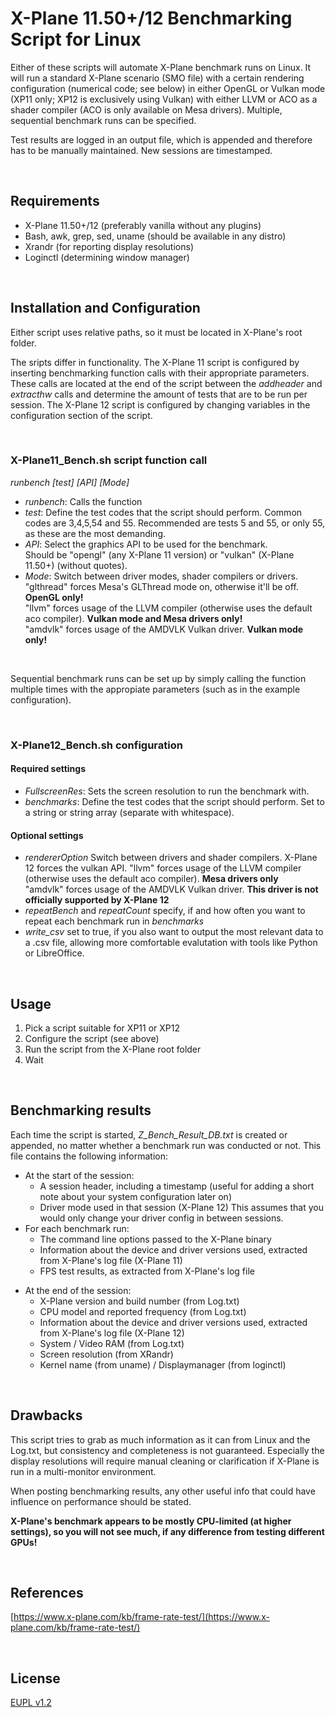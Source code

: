 # X-Plane 11.50+/12 Benchmarking Script for Linux

Either of these scripts will automate X-Plane benchmark runs on Linux. It will run a standard X-Plane scenario (SMO file) with a certain rendering configuration (numerical code; see below) in either OpenGL or Vulkan mode (XP11 only; XP12 is exclusively using Vulkan) with either LLVM or ACO as a shader compiler (ACO is only available on Mesa drivers). Multiple, sequential benchmark runs can be specified.

Test results are logged in an output file, which is appended and therefore has to be manually maintained. New sessions are timestamped.

&nbsp;

## Requirements

- X-Plane 11.50+/12 (preferably vanilla without any plugins)
- Bash, awk, grep, sed, uname (should be available in any distro)
- Xrandr (for reporting display resolutions)
- Loginctl (determining window manager)

&nbsp;

## Installation and Configuration

Either script uses relative paths, so it must be located in X-Plane's root folder.

The sripts differ in functionality. The X-Plane 11 script is configured by inserting benchmarking function calls with their appropriate parameters. 
These calls are located at the end of the script between the *addheader* and *extracthw* calls and determine the amount of tests that are to be run per session.
The X-Plane 12 script is configured by changing variables in the configuration section of the script.

&nbsp;

### X-Plane11_Bench.sh script function call

*runbench [test] [API] [Mode]*

- *runbench*: Calls the function
- *test*: Define the test codes that the script should perform.
Common codes are 3,4,5,54 and 55. Recommended are tests 5 and 55, or only 55, as these are the most demanding.
- *API*: Select the graphics API to be used for the benchmark.   
Should be "opengl" (any X-Plane 11 version) or "vulkan" (X-Plane 11.50+) (without quotes).
- *Mode*: Switch between driver modes, shader compilers or drivers.   
"glthread" forces Mesa's GLThread mode on, otherwise it'll be off. **OpenGL only!**   
"llvm" forces usage of the LLVM compiler (otherwise uses the default aco compiler). **Vulkan mode and Mesa drivers only!**   
"amdvlk" forces usage of the AMDVLK Vulkan driver. **Vulkan mode only!**

&nbsp;

Sequential benchmark runs can be set up by simply calling the function multiple times with the appropiate parameters (such as in the example configuration).

&nbsp;

### X-Plane12_Bench.sh configuration

#### Required settings

- *FullscreenRes*: Sets the screen resolution to run the benchmark with.
- *benchmarks*: Define the test codes that the script should perform. Set to a string or string array (separate with whitespace).

#### Optional settings
- *rendererOption* Switch between drivers and shader compilers. X-Plane 12 forces the vulkan API.
"llvm" forces usage of the LLVM compiler (otherwise uses the default aco compiler). **Mesa drivers only**   
"amdvlk" forces usage of the AMDVLK Vulkan driver. **This driver is not officially supported by X-Plane 12**
- *repeatBench* and *repeatCount* specify, if and how often you want to repeat each benchmark run in *benchmarks*
- *write_csv* set to true, if you also want to output the most relevant data to a .csv file, allowing more comfortable evalutation with tools like Python or LibreOffice.

&nbsp;

## Usage

1. Pick a script suitable for XP11 or XP12
2. Configure the script (see above)
3. Run the script from the X-Plane root folder
4. Wait

&nbsp;

## Benchmarking results

Each time the script is started, *Z_Bench_Result_DB.txt* is created or appended, no matter whether a benchmark run was conducted or not.
This file contains the following information:

- At the start of the session:
	- A session header, including a timestamp (useful for adding a short note about your system configuration later on)
	- Driver mode used in that session (X-Plane 12) This assumes that you would only change your driver config in between sessions.
- For each benchmark run:
	- The command line options passed to the X-Plane binary
	- Information about the device and driver versions used, extracted from X-Plane's log file (X-Plane 11)
	- FPS test results, as extracted from X-Plane's log file
* At the end of the session:
	- X-Plane version and build number (from Log.txt)
	- CPU model and reported frequency (from Log.txt)
	- Information about the device and driver versions used, extracted from X-Plane's log file (X-Plane 12)
	- System / Video RAM (from Log.txt)
	- Screen resolution (from XRandr)
	- Kernel name (from uname) / Displaymanager (from loginctl)

&nbsp;

## Drawbacks

This script tries to grab as much information as it can from Linux and the Log.txt, but consistency and completeness is not guaranteed. Especially the display resolutions will require manual cleaning or clarification if X-Plane is run in a multi-monitor environment.

When posting benchmarking results, any other useful info that could have influence on performance should be stated.

**X-Plane's benchmark appears to be mostly CPU-limited (at higher settings), so you will not see much, if any difference from testing different GPUs!**

&nbsp;

## References

[https://www.x-plane.com/kb/frame-rate-test/](https://www.x-plane.com/kb/frame-rate-test/) 

&nbsp;

## License

[EUPL v1.2](https://github.com/JT8D-17/x-plane-utility-scripts/blob/master/license.md)

